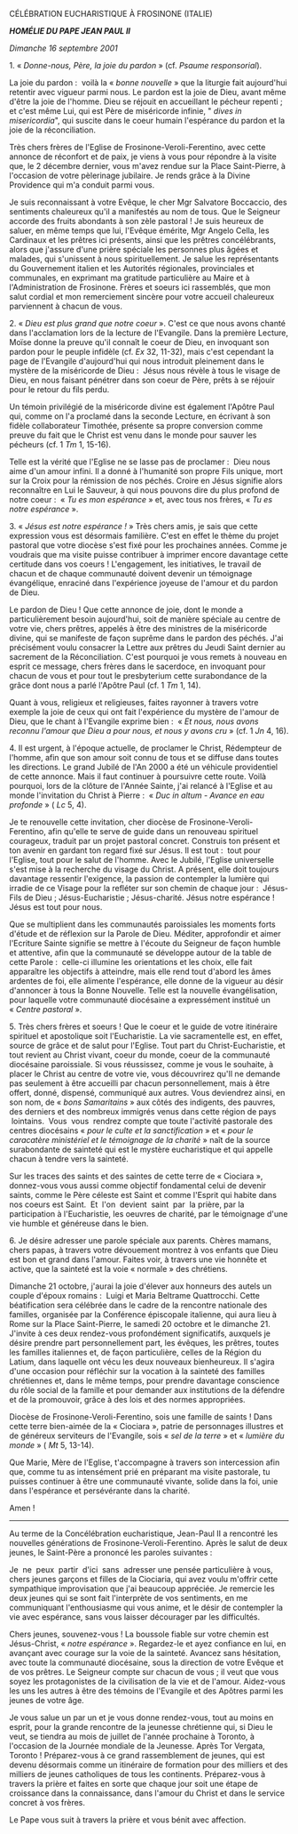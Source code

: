 CÉLÉBRATION EUCHARISTIQUE À FROSINONE (ITALIE)

***HOMÉLIE DU PAPE JEAN PAUL II***

*Dimanche 16 septembre 2001*

1. « *Donne-nous, Père, la joie du pardon* » (cf. *Psaume responsorial*).

La joie du pardon :  voilà la « *bonne nouvelle* » que la liturgie fait aujourd'hui retentir avec vigueur parmi nous. Le pardon est la joie de Dieu, avant même d'être la joie de l'homme. Dieu se réjouit en accueillant le pécheur repenti ; et c'est même Lui, qui est Père de miséricorde infinie, " *dives in misericordia*", qui suscite dans le coeur humain l'espérance du pardon et la joie de la réconciliation.

Très chers frères de l'Eglise de Frosinone-Veroli-Ferentino, avec cette annonce de réconfort et de paix, je viens à vous pour répondre à la visite que, le 2 décembre dernier, vous m'avez rendue sur la Place Saint-Pierre, à l'occasion de votre pèlerinage jubilaire. Je rends grâce à la Divine Providence qui m'a conduit parmi vous.

Je suis reconnaissant à votre Evêque, le cher Mgr Salvatore Boccaccio, des sentiments chaleureux qu'il a manifestés au nom de tous. Que le Seigneur accorde des fruits abondants à son zèle pastoral ! Je suis heureux de saluer, en même temps que lui, l'Evêque émérite, Mgr Angelo Cella, les Cardinaux et les prêtres ici présents, ainsi que les prêtres concélébrants, alors que j'assure d'une prière spéciale les personnes plus âgées et malades, qui s'unissent à nous spirituellement. Je salue les représentants du Gouvernement italien et les Autorités régionales, provinciales et communales, en exprimant ma gratitude particulière au Maire et à l'Administration de Frosinone. Frères et soeurs ici rassemblés, que mon salut cordial et mon remerciement sincère pour votre accueil chaleureux parviennent à chacun de vous.

2. « *Dieu est plus grand que notre coeur* ». C'est ce que nous avons chanté dans l'acclamation lors de la lecture de l'Evangile. Dans la première Lecture, Moïse donne la preuve qu'il connaît le coeur de Dieu, en invoquant son pardon pour le peuple infidèle (cf. *Ex* 32, 11-32), mais c'est cependant la page de l'Evangile d'aujourd'hui qui nous introduit pleinement dans le mystère de la miséricorde de Dieu :  Jésus nous révèle à tous le visage de Dieu, en nous faisant pénétrer dans son coeur de Père, prêts à se réjouir pour le retour du fils perdu.

Un témoin privilégié de la miséricorde divine est également l'Apôtre Paul qui, comme on l'a proclamé dans la seconde Lecture, en écrivant à son fidèle collaborateur Timothée, présente sa propre conversion comme preuve du fait que le Christ est venu dans le monde pour sauver les pécheurs (cf. 1 *Tm* 1, 15-16).

Telle est la vérité que l'Eglise ne se lasse pas de proclamer :  Dieu nous aime d'un amour infini. Il a donné à l'humanité son propre Fils unique, mort sur la Croix pour la rémission de nos péchés. Croire en Jésus signifie alors reconnaître en Lui le Sauveur, à qui nous pouvons dire du plus profond de notre coeur :  « *Tu es mon espérance* » et, avec tous nos frères, « *Tu es notre espérance* ».

3. « *Jésus est notre espérance !* » Très chers amis, je sais que cette expression vous est désormais familière. C'est en effet le thème du projet pastoral que votre diocèse s'est fixé pour les prochaines années. Comme je voudrais que ma visite puisse contribuer à imprimer encore davantage cette certitude dans vos coeurs ! L'engagement, les initiatives, le travail de chacun et de chaque communauté doivent devenir un témoignage évangélique, enraciné dans l'expérience joyeuse de l'amour et du pardon de Dieu.

Le pardon de Dieu ! Que cette annonce de joie, dont le monde a particulièrement besoin aujourd'hui, soit de manière spéciale au centre de votre vie, chers prêtres, appelés à être des ministres de la miséricorde divine, qui se manifeste de façon suprême dans le pardon des péchés. J'ai précisément voulu consacrer la Lettre aux prêtres du Jeudi Saint dernier au sacrement de la Réconciliation. C'est pourquoi je vous remets à nouveau en esprit ce message, chers frères dans le sacerdoce, en invoquant pour chacun de vous et pour tout le presbyterium cette surabondance de la grâce dont nous a parlé l'Apôtre Paul (cf. 1 *Tm* 1, 14).

Quant à vous, religieux et religieuses, faites rayonner à travers votre exemple la joie de ceux qui ont fait l'expérience du mystère de l'amour de Dieu, que le chant à l'Evangile exprime bien :  « *Et nous, nous avons reconnu l'amour que Dieu a pour nous, et nous y avons cru* » (cf. 1 *Jn* 4, 16).

4. Il est urgent, à l'époque actuelle, de proclamer le Christ, Rédempteur de l'homme, afin que son amour soit connu de tous et se diffuse dans toutes les directions. Le grand Jubilé de l'An 2000 a été un véhicule providentiel de cette annonce. Mais il faut continuer à poursuivre cette route. Voilà pourquoi, lors de la clôture de l'Année Sainte, j'ai relancé à l'Eglise et au monde l'invitation du Christ à Pierre :  « *Duc in altum - Avance en eau profonde* » ( *Lc* 5, 4).

Je te renouvelle cette invitation, cher diocèse de Frosinone-Veroli-Ferentino, afin qu'elle te serve de guide dans un renouveau spirituel courageux, traduit par un projet pastoral concret. Construis ton présent et ton avenir en gardant ton regard fixé sur Jésus. Il est tout :  tout pour l'Eglise, tout pour le salut de l'homme. Avec le Jubilé, l'Eglise universelle s'est mise à la recherche du visage du Christ. A présent, elle doit toujours davantage ressentir l'exigence, la passion de contempler la lumière qui irradie de ce Visage pour la refléter sur son chemin de chaque jour :  Jésus-Fils de Dieu ; Jésus-Eucharistie ; Jésus-charité. Jésus notre espérance ! Jésus est tout pour nous.

Que se multiplient dans les communautés paroissiales les moments forts d'étude et de réflexion sur la Parole de Dieu. Méditer, approfondir et aimer l'Ecriture Sainte signifie se mettre à l'écoute du Seigneur de façon humble et attentive, afin que la communauté se développe autour de la table de cette Parole :  celle-ci illumine les orientations et les choix, elle fait apparaître les objectifs à atteindre, mais elle rend tout d'abord les âmes ardentes de foi, elle alimente l'espérance, elle donne de la vigueur au désir d'annoncer à tous la Bonne Nouvelle. Telle est la nouvelle évangélisation, pour laquelle votre communauté diocésaine a expressément institué un « *Centre pastoral* ».

5. Très chers frères et soeurs ! Que le coeur et le guide de votre itinéraire spirituel et apostolique soit l'Eucharistie. La vie sacramentelle est, en effet, source de grâce et de salut pour l'Eglise. Tout part du Christ-Eucharistie, et tout revient au Christ vivant, coeur du monde, coeur de la communauté diocésaine paroissiale. Si vous réussissez, comme je vous le souhaite, à placer le Christ au centre de votre vie, vous découvrirez qu'Il ne demande pas seulement à être accueilli par chacun personnellement, mais à être offert, donné, dispensé, communiqué aux autres. Vous deviendrez ainsi, en son nom, de « *bons Samaritains* » aux côtés des indigents, des pauvres, des derniers et des nombreux immigrés venus dans cette région de pays  lointains.  Vous  vous  rendrez compte que toute l'activité pastorale des centres diocésains « *pour le culte et la sanctification* » et « *pour le caracatère ministériel et le témoignage de la charité* » naît de la source surabondante de sainteté qui est le mystère eucharistique et qui appelle chacun à tendre vers la sainteté.

Sur les traces des saints et des saintes de cette terre de « Ciociara », donnez-vous vous aussi comme objectif fondamental celui de devenir saints, comme le Père céleste est Saint et comme l'Esprit qui habite dans nos coeurs est Saint.  Et  l'on  devient  saint  par  la prière, par la participation à l'Eucharistie, les oeuvres de charité, par le témoignage d'une vie humble et généreuse dans le bien.

6. Je désire adresser une parole spéciale aux parents. Chères mamans, chers papas, à travers votre dévouement montrez à vos enfants que Dieu est bon et grand dans l'amour. Faites voir, à travers une vie honnête et active, que la sainteté est la voie « normale » des chrétiens.

Dimanche 21 octobre, j'aurai la joie d'élever aux honneurs des autels un couple d'époux romains :  Luigi et Maria Beltrame Quattrocchi. Cette béatification sera célébrée dans le cadre de la rencontre nationale des familles, organisée par la Conférence épiscopale italienne, qui aura lieu à Rome sur la Place Saint-Pierre, le samedi 20 octobre et le dimanche 21. J'invite à ces deux rendez-vous profondément significatifs, auxquels je désire prendre part personnellement part, les évêques, les prêtres, toutes les familles italiennes et, de façon particulière, celles de la Région du Latium, dans laquelle ont vécu les deux nouveaux bienheureux. Il s'agira d'une occasion pour réfléchir sur la vocation à la sainteté des familles chrétiennes et, dans le même temps, pour prendre davantage conscience du rôle social de la famille et pour demander aux institutions de la défendre et de la promouvoir, grâce à des lois et des normes appropriées.

Diocèse de Frosinone-Veroli-Ferentino, sois une famille de saints ! Dans cette terre bien-aimée de la « Ciociara », patrie de personnages illustres et de généreux serviteurs de l'Evangile, sois « *sel de la terre* » et « *lumière du monde* » ( *Mt* 5, 13-14).

Que Marie, Mère de l'Eglise, t'accompagne à travers son intercession afin que, comme tu as intensément prié en préparant ma visite pastorale, tu puisses continuer à être une communauté vivante, solide dans la foi, unie dans l'espérance et persévérante dans la charité.

Amen !

* * *

Au terme de la Concélébration eucharistique, Jean-Paul II a rencontré les nouvelles générations de Frosinone-Veroli-Ferentino. Après le salut de deux jeunes, le Saint-Père a prononcé les paroles suivantes :

Je  ne  peux  partir  d'ici  sans  adresser une pensée particulière à vous, chers jeunes garçons et filles de la Ciociaria, qui avez voulu m'offrir cette sympathique improvisation que j'ai beaucoup appréciée. Je remercie les deux jeunes qui se sont fait l'interprète de vos sentiments, en me communiquant l'enthousiasme qui vous anime, et le désir de contempler la vie avec espérance, sans vous laisser décourager par les difficultés.

Chers jeunes, souvenez-vous ! La boussole fiable sur votre chemin est Jésus-Christ, « *notre espérance* ». Regardez-le et ayez confiance en lui, en avançant avec courage sur la voie de la sainteté. Avancez sans hésitation, avec toute la communauté diocésaine, sous la direction de votre Evêque et de vos prêtres. Le Seigneur compte sur chacun de vous ; il veut que vous soyez les protagonistes de la civilisation de la vie et de l'amour. Aidez-vous les uns les autres à être des témoins de l'Evangile et des Apôtres parmi les jeunes de votre âge.

Je vous salue un par un et je vous donne rendez-vous, tout au moins en esprit, pour la grande rencontre de la jeunesse chrétienne qui, si Dieu le veut, se tiendra au mois de juillet de l'année prochaine à Toronto, à l'occasion de la Journée mondiale de la Jeunesse. Après Tor Vergata, Toronto ! Préparez-vous à ce grand rassemblement de jeunes, qui est devenu désormais comme un itinéraire de formation pour des milliers et des milliers de jeunes catholiques de tous les continents. Préparez-vous à travers la prière et faites en sorte que chaque jour soit une étape de croissance dans la connaissance, dans l'amour du Christ et dans le service concret à vos frères.

Le Pape vous suit à travers la prière et vous bénit avec affection.